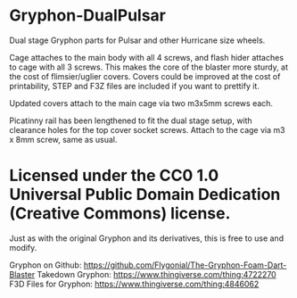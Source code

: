 # Gryphon-DualPulsar

Dual stage Gryphon parts for Pulsar and other Hurricane size wheels. 

Cage attaches to the main body with all 4 screws, and flash hider attaches to cage with all 3 screws. This makes the core of the blaster more sturdy, at the cost of flimsier/uglier covers. Covers could be improved at the cost of printability, STEP and F3Z files are included if you want to prettify it.

Updated covers attach to the main cage via two m3x5mm screws each. 

Picatinny rail has been lengthened to fit the dual stage setup, with clearance holes for the top cover socket screws. Attach to the cage via m3 x 8mm screw, same as usual. 

# Licensed under the CC0 1.0 Universal Public Domain Dedication (Creative Commons) license.

Just as with the original Gryphon and its derivatives, this is free to use and modify. 

Gryphon on Github: https://github.com/Flygonial/The-Gryphon-Foam-Dart-Blaster
Takedown Gryphon: https://www.thingiverse.com/thing:4722270
F3D Files for Gryphon: https://www.thingiverse.com/thing:4846062
